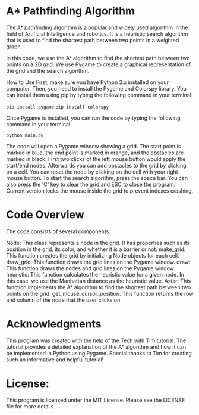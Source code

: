# A* Pathfinding Algorithm
The A* pathfinding algorithm is a popular and widely used algorithm in the field of Artificial Intelligence and robotics. It is a heuristic search algorithm that is used to find the shortest path between two points in a weighted graph.

In this code, we use the A* algorithm to find the shortest path between two points on a 2D grid. We use Pygame to create a graphical representation of the grid and the search algorithm.

How to Use
First, make sure you have Python 3.x installed on your computer. Then, you need to install the Pygame and Colorspy library. You can install them using pip by typing the following command in your terminal:

`pip install pygame`
`pip install colorspy`

Once Pygame is installed, you can run the code by typing the following command in your terminal:

`python main.py`

The code will open a Pygame window showing a grid. The start point is marked in blue, the end point is marked in orange, and the obstacles are marked in black. 
First two clicks of the left mouse button would apply the start/end nodes. Afterwards you can add obstacles to the grid by clicking on a cell. You can reset the node by clicking on the cell with your right mouse button. To start the search algorithm, press the space bar. You can also press the 'C' key to clear the grid and ESC to close the program. Current version locks the mouse inside the grid to prevent indexes crashing.

# Code Overview
The code consists of several components:

Node: This class represents a node in the grid. It has properties such as its position in the grid, its color, and whether it is a barrier or not.
make_grid: This function creates the grid by initializing Node objects for each cell.
draw_grid: This function draws the grid lines on the Pygame window.
draw: This function draws the nodes and grid lines on the Pygame window.
heuristic: This function calculates the heuristic value for a given node. In this case, we use the Manhattan distance as the heuristic value.
Astar: This function implements the A* algorithm to find the shortest path between two points on the grid.
get_mouse_cursor_position: This function returns the row and column of the node that the user clicks on.

# Acknowledgments
This program was created with the help of the Tech with Tim tutorial. The tutorial provides a detailed explanation of the A* algorithm and how it can be implemented in Python using Pygame. Special thanks to Tim for creating such an informative and helpful tutorial!

# License:

This program is licensed under the MIT License. Please see the LICENSE file for more details.
